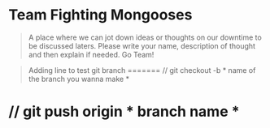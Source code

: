 # Team Fighting Mongooses

> A place where we can jot down ideas or thoughts on our downtime to be discussed laters.
> Please write your name, description of thought and then explain if needed. Go Team!


>Adding line to test git branch
=======
// git checkout -b * name of the branch you wanna make *

// git push origin * branch name *  
=======


